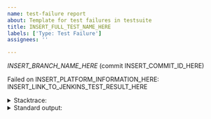 ```yaml
---
name: test-failure report
about: Template for test failures in testsuite
title: INSERT_FULL_TEST_NAME_HERE
labels: ['Type: Test Failure']
assignees: ''

---
```


_INSERT_BRANCH_NAME_HERE_ (commit INSERT_COMMIT_ID_HERE)

Failed on INSERT_PLATFORM_INFORMATION_HERE: INSERT_LINK_TO_JENKINS_TEST_RESULT_HERE

<details><summary>Stacktrace:</summary>

```
INSERT_STACKTRACE_HERE
```

</details>

<details><summary>Standard output:</summary>

```
INSERT_INTERESTING_PART_OF_STANDARD_OUTPUT_HERE
```

</details>
